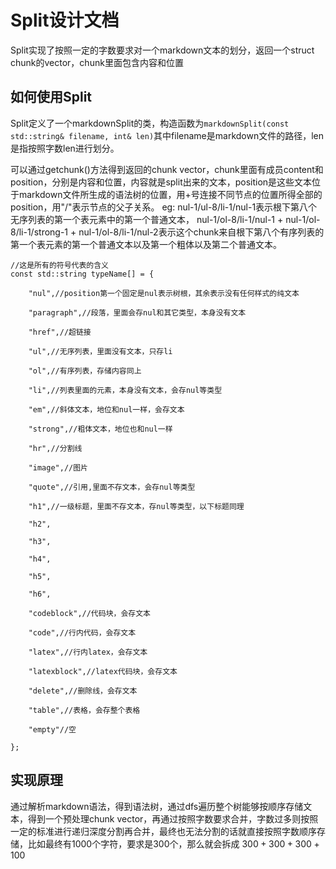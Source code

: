 # Split设计文档
Split实现了按照一定的字数要求对一个markdown文本的划分，返回一个struct chunk的vector，chunk里面包含内容和位置

## 如何使用Split
Split定义了一个markdownSplit的类，构造函数为`markdownSplit(const std::string& filename, int& len)`其中filename是markdown文件的路径，len是指按照字数len进行划分。

可以通过getchunk()方法得到返回的chunk vector，chunk里面有成员content和position，分别是内容和位置，内容就是split出来的文本，position是这些文本位于markdown文件所生成的语法树的位置，用+号连接不同节点的位置所得全部的position，用"/"表示节点的父子关系。
eg: nul-1/ul-8/li-1/nul-1表示根下第八个无序列表的第一个表元素中的第一个普通文本， nul-1/ol-8/li-1/nul-1 + nul-1/ol-8/li-1/strong-1 + nul-1/ol-8/li-1/nul-2表示这个chunk来自根下第八个有序列表的第一个表元素的第一个普通文本以及第一个粗体以及第二个普通文本。

```
//这是所有的符号代表的含义
const std::string typeName[] = {

    "nul",//position第一个固定是nul表示树根，其余表示没有任何样式的纯文本

    "paragraph",//段落，里面会存nul和其它类型，本身没有文本

    "href",//超链接

    "ul",//无序列表，里面没有文本，只存li

    "ol",//有序列表，存储内容同上

    "li",//列表里面的元素，本身没有文本，会存nul等类型

    "em",//斜体文本，地位和nul一样，会存文本

    "strong",//粗体文本，地位也和nul一样

    "hr",//分割线

    "image",//图片

    "quote",//引用,里面不存文本，会存nul等类型

    "h1",//一级标题，里面不存文本，存nul等类型，以下标题同理

    "h2",

    "h3",

    "h4",

    "h5",

    "h6",

    "codeblock",//代码块，会存文本

    "code",//行内代码，会存文本

    "latex",//行内latex，会存文本

    "latexblock",//latex代码块，会存文本

    "delete",//删除线，会存文本

    "table",//表格，会存整个表格

    "empty"//空

};
```

## 实现原理
通过解析markdown语法，得到语法树，通过dfs遍历整个树能够按顺序存储文本，得到一个预处理chunk vector，再通过按照字数要求合并，字数过多则按照一定的标准进行递归深度分割再合并，最终也无法分割的话就直接按照字数顺序存储，比如最终有1000个字符，要求是300个，那么就会拆成 $300+300+300+100$ 